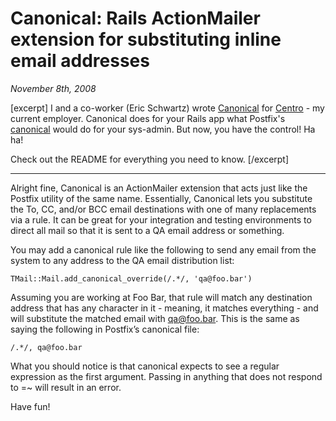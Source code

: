 # Canonical: Rails ActionMailer extension for substituting inline email addresses

<cite>November 8th, 2008</cite>

[excerpt]
I and a co-worker (Eric Schwartz) wrote [Canonical](http://github.com/centro/canonical/tree/master) for [Centro](http://centro.net) -  my current employer. Canonical does for your Rails app what Postfix's [canonical](http://www.postfix.org/canonical.5.html) would do for your sys-admin. But now, you have the control! Ha ha!

Check out the README for everything you need to know.
[/excerpt]

---

Alright fine, Canonical is an ActionMailer extension that acts just like the Postfix utility of the same name. Essentially, Canonical lets you substitute the To, CC, and/or BCC email destinations with one of many replacements via a rule. It can be great for your integration and testing environments to direct all mail so that it is sent to a QA email address or something.

You may add a canonical rule like the following to send any email from the system to any address to the QA email distribution list:

    TMail::Mail.add_canonical_override(/.*/, 'qa@foo.bar')

Assuming you are working at Foo Bar, that rule will match any destination address that has any character in it - meaning, it matches everything - and will substitute the matched email with qa@foo.bar. This is the same as saying the following in Postfix’s canonical file:

    /.*/, qa@foo.bar

What you should notice is that canonical expects to see a regular expression as the first argument. Passing in anything that does not respond to =~ will result in an error.

Have fun!